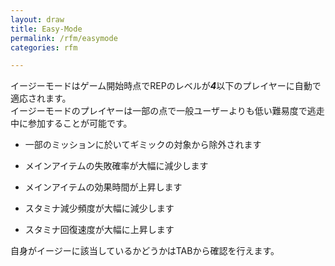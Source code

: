 ```yaml
---
layout: draw
title: Easy-Mode
permalink: /rfm/easymode
categories: rfm

---
```


  
     
イージーモードはゲーム開始時点でREPのレベルが***4***以下のプレイヤーに自動で適応されます。  
イージーモードのプレイヤーは一部の点で一般ユーザーよりも低い難易度で逃走中に参加することが可能です。  

+ 一部のミッションに於いてギミックの対象から除外されます  

+ メインアイテムの失敗確率が大幅に減少します  

+ メインアイテムの効果時間が上昇します  

+ スタミナ減少頻度が大幅に減少します  

+ スタミナ回復速度が大幅に上昇します  



自身がイージーに該当しているかどうかはTABから確認を行えます。　　

